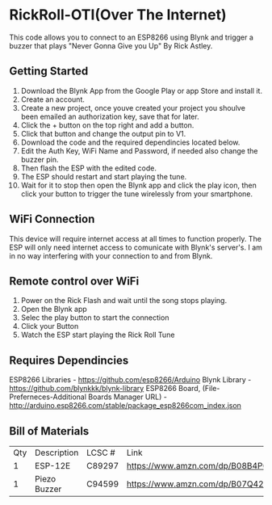 # RickRoll-OTI(Over The Internet)
This code allows you to connect to an ESP8266 using Blynk and trigger a buzzer that plays "Never Gonna Give you Up" By Rick Astley.

## Getting Started
1. Download the Blynk App from the Google Play or app Store and install it.
2. Create an account.
3. Create a new project, once youve created your project you shoulve been emailed an authorization key, save that for later.
4. Click the + button on the top right and add a button.
5. Click that button and change the output pin to V1.
6. Download the code and the required dependincies located below.
7. Edit the Auth Key, WiFi Name and Password, if needed also change the buzzer pin.
2. Then flash the ESP with the edited code.
9. The ESP should restart and start playing the tune.
10. Wait for it to stop then open the Blynk app and click the play icon, then click your button to trigger the tune wirelessly from your smartphone.

## WiFi Connection
This device will require internet access at all times to function properly. The ESP will only need internet access to comunicate with Blynk's server's. I am in no way interfering with your connection to and from Blynk.

## Remote control over WiFi
1. Power on the Rick Flash and wait until the song stops playing.
2. Open the Blynk app 
3. Selec the play button to start the connection
4. Click your Button
5. Watch the ESP start playing the Rick Roll Tune

## Requires Dependincies
ESP8266 Libraries - https://github.com/esp8266/Arduino
Blynk Library - https://github.com/blynkkk/blynk-library
ESP8266 Board, (File-Preferneces-Additional Boards Manager URL) - http://arduino.esp8266.com/stable/package_esp8266com_index.json

## Bill of Materials
|     |                                   |         |                                                                                                                         | 
|-----|-----------------------------------|---------|-------------------------------------------------------------------------------------------------------------------------| 
| Qty | Description                       | LCSC #  | Link                                                                                                                    | 
| 1   | ESP-12E                           | C89297  | https://www.amzn.com/dp/B08B4P67N8/                                                                                     | 
| 1   | Piezo Buzzer                      | C94599  | https://www.amzn.com/dp/B07Q42WH3C                                                                                      | 
